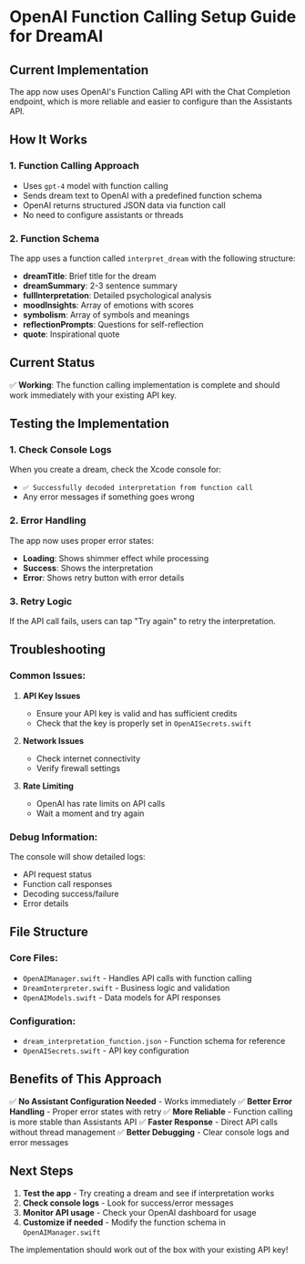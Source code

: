 # OpenAI Function Calling Setup Guide for DreamAI

## Current Implementation
The app now uses OpenAI's Function Calling API with the Chat Completion endpoint, which is more reliable and easier to configure than the Assistants API.

## How It Works

### 1. Function Calling Approach
- Uses `gpt-4` model with function calling
- Sends dream text to OpenAI with a predefined function schema
- OpenAI returns structured JSON data via function call
- No need to configure assistants or threads

### 2. Function Schema
The app uses a function called `interpret_dream` with the following structure:
- **dreamTitle**: Brief title for the dream
- **dreamSummary**: 2-3 sentence summary
- **fullInterpretation**: Detailed psychological analysis
- **moodInsights**: Array of emotions with scores
- **symbolism**: Array of symbols and meanings
- **reflectionPrompts**: Questions for self-reflection
- **quote**: Inspirational quote

## Current Status
✅ **Working**: The function calling implementation is complete and should work immediately with your existing API key.

## Testing the Implementation

### 1. Check Console Logs
When you create a dream, check the Xcode console for:
- `✅ Successfully decoded interpretation from function call`
- Any error messages if something goes wrong

### 2. Error Handling
The app now uses proper error states:
- **Loading**: Shows shimmer effect while processing
- **Success**: Shows the interpretation
- **Error**: Shows retry button with error details

### 3. Retry Logic
If the API call fails, users can tap "Try again" to retry the interpretation.

## Troubleshooting

### Common Issues:

1. **API Key Issues**
   - Ensure your API key is valid and has sufficient credits
   - Check that the key is properly set in `OpenAISecrets.swift`

2. **Network Issues**
   - Check internet connectivity
   - Verify firewall settings

3. **Rate Limiting**
   - OpenAI has rate limits on API calls
   - Wait a moment and try again

### Debug Information:
The console will show detailed logs:
- API request status
- Function call responses
- Decoding success/failure
- Error details

## File Structure

### Core Files:
- `OpenAIManager.swift` - Handles API calls with function calling
- `DreamInterpreter.swift` - Business logic and validation
- `OpenAIModels.swift` - Data models for API responses

### Configuration:
- `dream_interpretation_function.json` - Function schema for reference
- `OpenAISecrets.swift` - API key configuration

## Benefits of This Approach

✅ **No Assistant Configuration Needed** - Works immediately
✅ **Better Error Handling** - Proper error states with retry
✅ **More Reliable** - Function calling is more stable than Assistants API
✅ **Faster Response** - Direct API calls without thread management
✅ **Better Debugging** - Clear console logs and error messages

## Next Steps

1. **Test the app** - Try creating a dream and see if interpretation works
2. **Check console logs** - Look for success/error messages
3. **Monitor API usage** - Check your OpenAI dashboard for usage
4. **Customize if needed** - Modify the function schema in `OpenAIManager.swift`

The implementation should work out of the box with your existing API key!